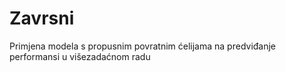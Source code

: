 # Zavrsni
Primjena modela s propusnim povratnim ćelijama na predviđanje performansi u višezadaćnom radu